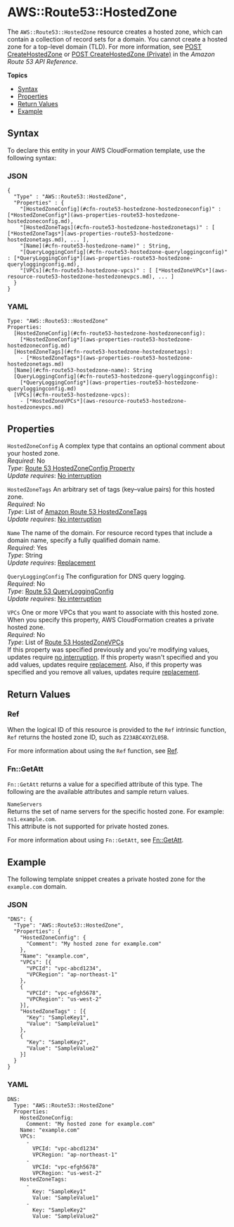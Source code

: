 # AWS::Route53::HostedZone<a name="aws-resource-route53-hostedzone"></a>

The `AWS::Route53::HostedZone` resource creates a hosted zone, which can contain a collection of record sets for a domain\. You cannot create a hosted zone for a top\-level domain \(TLD\)\. For more information, see [POST CreateHostedZone](https://docs.aws.amazon.com/Route53/latest/APIReference/API_CreateHostedZone.html) or [POST CreateHostedZone \(Private\)](https://docs.aws.amazon.com/Route53/latest/APIReference/API-create-hosted-zone-private.html) in the *Amazon Route 53 API Reference*\.

**Topics**
+ [Syntax](#aws-resource-route53-hostedzone-syntax)
+ [Properties](#w4ab1c21c10e1049b9)
+ [Return Values](#w4ab1c21c10e1049c11)
+ [Example](#w4ab1c21c10e1049c13)

## Syntax<a name="aws-resource-route53-hostedzone-syntax"></a>

To declare this entity in your AWS CloudFormation template, use the following syntax:

### JSON<a name="aws-resource-route53-hostedzone-syntax.json"></a>

```
{
  "Type" : "AWS::Route53::HostedZone",
  "Properties" : {
    "[HostedZoneConfig](#cfn-route53-hostedzone-hostedzoneconfig)" : [*HostedZoneConfig*](aws-properties-route53-hostedzone-hostedzoneconfig.md),
    "[HostedZoneTags](#cfn-route53-hostedzone-hostedzonetags)" : [ [*HostedZoneTags*](aws-properties-route53-hostedzone-hostedzonetags.md), ... ],
    "[Name](#cfn-route53-hostedzone-name)" : String,
    "[QueryLoggingConfig](#cfn-route53-hostedzone-queryloggingconfig)" : [*QueryLoggingConfig*](aws-properties-route53-hostedzone-queryloggingconfig.md),
    "[VPCs](#cfn-route53-hostedzone-vpcs)" : [ [*HostedZoneVPCs*](aws-resource-route53-hostedzone-hostedzonevpcs.md), ... ]
  }
}
```

### YAML<a name="aws-resource-route53-hostedzone-syntax.yaml"></a>

```
Type: "AWS::Route53::HostedZone"
Properties: 
  [HostedZoneConfig](#cfn-route53-hostedzone-hostedzoneconfig):
    [*HostedZoneConfig*](aws-properties-route53-hostedzone-hostedzoneconfig.md)
  [HostedZoneTags](#cfn-route53-hostedzone-hostedzonetags):
    - [*HostedZoneTags*](aws-properties-route53-hostedzone-hostedzonetags.md)
  [Name](#cfn-route53-hostedzone-name): String
  [QueryLoggingConfig](#cfn-route53-hostedzone-queryloggingconfig): 
    [*QueryLoggingConfig*](aws-properties-route53-hostedzone-queryloggingconfig.md)
  [VPCs](#cfn-route53-hostedzone-vpcs):
    - [*HostedZoneVPCs*](aws-resource-route53-hostedzone-hostedzonevpcs.md)
```

## Properties<a name="w4ab1c21c10e1049b9"></a>

`HostedZoneConfig`  <a name="cfn-route53-hostedzone-hostedzoneconfig"></a>
A complex type that contains an optional comment about your hosted zone\.  
*Required*: No  
*Type*: [Route 53 HostedZoneConfig Property](aws-properties-route53-hostedzone-hostedzoneconfig.md)  
*Update requires*: [No interruption](using-cfn-updating-stacks-update-behaviors.md#update-no-interrupt)

`HostedZoneTags`  <a name="cfn-route53-hostedzone-hostedzonetags"></a>
An arbitrary set of tags \(key–value pairs\) for this hosted zone\.  
*Required*: No  
*Type*: List of [Amazon Route 53 HostedZoneTags](aws-properties-route53-hostedzone-hostedzonetags.md)  
*Update requires*: [No interruption](using-cfn-updating-stacks-update-behaviors.md#update-no-interrupt)

`Name`  <a name="cfn-route53-hostedzone-name"></a>
The name of the domain\. For resource record types that include a domain name, specify a fully qualified domain name\.  
*Required*: Yes  
*Type*: String  
*Update requires*: [Replacement](using-cfn-updating-stacks-update-behaviors.md#update-replacement)

`QueryLoggingConfig`  <a name="cfn-route53-hostedzone-queryloggingconfig"></a>
The configuration for DNS query logging\.  
*Required*: No  
*Type*: [Route 53 QueryLoggingConfig](aws-properties-route53-hostedzone-queryloggingconfig.md)  
*Update requires*: [No interruption](using-cfn-updating-stacks-update-behaviors.md#update-no-interrupt)

`VPCs`  <a name="cfn-route53-hostedzone-vpcs"></a>
One or more VPCs that you want to associate with this hosted zone\. When you specify this property, AWS CloudFormation creates a private hosted zone\.  
*Required*: No  
*Type*: List of [Route 53 HostedZoneVPCs](aws-resource-route53-hostedzone-hostedzonevpcs.md)  
If this property was specified previously and you're modifying values, updates require [no interruption](using-cfn-updating-stacks-update-behaviors.md#update-no-interrupt)\. If this property wasn't specified and you add values, updates require [replacement](using-cfn-updating-stacks-update-behaviors.md#update-replacement)\. Also, if this property was specified and you remove all values, updates require [replacement](using-cfn-updating-stacks-update-behaviors.md#update-replacement)\.

## Return Values<a name="w4ab1c21c10e1049c11"></a>

### Ref<a name="w4ab1c21c10e1049c11b2"></a>

When the logical ID of this resource is provided to the `Ref` intrinsic function, `Ref` returns the hosted zone ID, such as `Z23ABC4XYZL05B`\.

For more information about using the `Ref` function, see [Ref](intrinsic-function-reference-ref.md)\.

### Fn::GetAtt<a name="w4ab1c21c10e1049c11b4"></a>

`Fn::GetAtt` returns a value for a specified attribute of this type\. The following are the available attributes and sample return values\.

`NameServers`  
Returns the set of name servers for the specific hosted zone\. For example: `ns1.example.com`\.  
This attribute is not supported for private hosted zones\.

For more information about using `Fn::GetAtt`, see [Fn::GetAtt](intrinsic-function-reference-getatt.md)\. 

## Example<a name="w4ab1c21c10e1049c13"></a>

The following template snippet creates a private hosted zone for the `example.com` domain\.

### JSON<a name="aws-resource-route53-hostedzone-example.json"></a>

```
"DNS": {
  "Type": "AWS::Route53::HostedZone",
  "Properties": {
    "HostedZoneConfig": {
      "Comment": "My hosted zone for example.com"
    },
    "Name": "example.com",
    "VPCs": [{
      "VPCId": "vpc-abcd1234",
      "VPCRegion": "ap-northeast-1"
    },
    {
      "VPCId": "vpc-efgh5678",
      "VPCRegion": "us-west-2"
    }],
    "HostedZoneTags" : [{
      "Key": "SampleKey1",
      "Value": "SampleValue1"
    },
    {
      "Key": "SampleKey2",
      "Value": "SampleValue2"
    }]
  }
}
```

### YAML<a name="aws-resource-route53-hostedzone-example.yaml"></a>

```
DNS: 
  Type: "AWS::Route53::HostedZone"
  Properties: 
    HostedZoneConfig: 
      Comment: "My hosted zone for example.com"
    Name: "example.com"
    VPCs: 
      - 
        VPCId: "vpc-abcd1234"
        VPCRegion: "ap-northeast-1"
      - 
        VPCId: "vpc-efgh5678"
        VPCRegion: "us-west-2"
    HostedZoneTags: 
      - 
        Key: "SampleKey1"
        Value: "SampleValue1"
      - 
        Key: "SampleKey2"
        Value: "SampleValue2"
```
